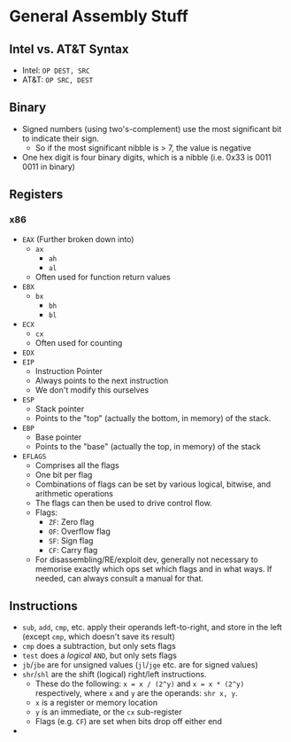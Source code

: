 # General Assembly Stuff #

## Intel vs. AT&T Syntax ##

- Intel: `OP DEST, SRC`
- AT&T: `OP SRC, DEST`

## Binary ##

- Signed numbers (using two's-complement) use the most significant bit to indicate their sign.
  - So if the most significant nibble is > 7, the value is negative
- One hex digit is four binary digits, which is a nibble (i.e. 0x33 is 0011 0011 in binary) 

## Registers ##

### x86 ###

- `EAX` (Further broken down into)
  - `ax`
    - `ah`
    - `al`
  - Often used for function return values
- `EBX`
  - `bx`
    - `bh`
    - `bl`
- `ECX`
  - `cx`
  - Often used for counting
- `EDX`
- `EIP` 
  - Instruction Pointer
  - Always points to the next instruction
  - We don't modify this ourselves
- `ESP` 
  - Stack pointer
  - Points to the "top" (actually the bottom, in memory) of the stack.
- `EBP`
  - Base pointer
  - Points to the "base" (actually the top, in memory) of the stack
- `EFLAGS`
  - Comprises all the flags
  - One bit per flag
  - Combinations of flags can be set by various logical, bitwise, and arithmetic operations
  - The flags can then be used to drive control flow.
  - Flags:
    - `ZF`: Zero flag
    - `OF`: Overflow flag
    - `SF`: Sign flag
    - `CF`: Carry flag
  - For disassembling/RE/exploit dev, generally not necessary to memorise exactly which ops set which flags and in what ways. If needed, can always consult a manual for that.

## Instructions ##

- `sub`, `add`, `cmp`, etc. apply their operands left-to-right, and store in the left (except `cmp`, which doesn't save its result)
- `cmp` does a subtraction, but only sets flags
- `test` does a *logical* `AND`, but only sets flags
- `jb`/`jbe` are for unsigned values (`jl`/`jge` etc. are for signed values)
- `shr`/`shl` are the shift (logical) right/left instructions. 
  - These do the following: `x = x / (2^y)` and `x = x * (2^y)` respectively, where `x` and `y` are the operands: `shr x, y`.
  - `x` is a register or memory location
  - `y` is an immediate, or the `cx` sub-register
  - Flags (e.g. `CF`) are set when bits drop off either end 
- 
